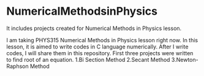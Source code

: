 # NumericalMethodsinPhysics
It includes projects created for Numerical Methods in Physics lesson. 

I am taking PHYS315 Numerical Methods in Physics lesson right now. In this lesson, it is aimed to write codes in C language numerically. After I write codes, I will share them in this repository. 
First three projects were written to find root of an equation.
1.Bi Section Method
2.Secant Method
3.Newton-Raphson Method

